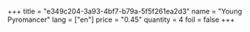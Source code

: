 +++
title = "e349c204-3a93-4bf7-b79a-5f5f261ea2d3"
name = "Young Pyromancer"
lang = ["en"]
price = "0.45"
quantity = 4
foil = false
+++
